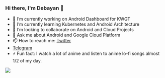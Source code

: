 ### Hi there, I'm Debayan 👋


- 🔭 I’m currently working on Android Dashboard for KWGT
- 🌱 I’m currently learning Kubernetes and Android Architecture
- 👯 I’m looking to collaborate on Android and Cloud Projects
- 💬 Ask me about Android and Google Cloud Platform
- 📫 How to reach me: [Twitter](https://twitter.com/debz_exe) 
- [Telegram](https://t.me/debz_exe)
- ⚡ Fun fact: I watch a lot of anime and listen to anime lo-fi songs almost 1/2 of my day.

<img src="https://github-readme-stats.vercel.app/api?username=debz-g&&show_icons=true&title_color=ffffff&icon_color=f54263&text_color=daf7dc&bg_color=202020">
